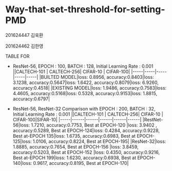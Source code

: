 # Way-that-set-threshold-for-setting-PMD
 201624447 김욱환 
 
 201624462 김한영


TABLE FOR 
 * ResNet-56, EPOCH : 100, BATCH : 128, Initial Learning Rate : 0.001
     ||CALTECH-101 | CALTECH-256| CIFAR-10 | CIFAR-100|
     |-----|-----|-----|-----|-----|
     |BUILTED MODEL|loss: 0.8956, accuracy:0.8403|loss: 3.1238, accuracy:0.5647|loss: 1.6422, accuracy:0.8079|loss: 6.9260,  accuracy:0.4518|
     |EXISTING MODEL|loss: 1.9486, accuracy:0.7583|loss: 4.4605, accuracy:0.5168|loss: 0.5328, accuracy:0.9153|loss: 1.8815,  accuracy:0.6797|  
  
 * ResNet-56, ResNet-32 Comparison with EPOCH : 200, BATCH : 32, Initial Learning Rate : 0.001
      ||CALTECH-101 | CALTECH-256| CIFAR-10 | CIFAR-100|SIFAR-10|
      |-----|------|------|------|------|------|
      |RestNet-56|loss: 1.7210,  accuracy:0.7753, Best at EPOCH-120 |loss: 3.9402 ,  accuracy:0.5289, Best at EPOCH-124|loss: 0.4284, accuracy:0.9228, Best at-EPOCH 135|loss: 1.6735, accuracy:0.6983, Best at EPOCH-125|loss: 1.0106, accuracy:0.8224, Best at EPOCH-195|
      |ResNet-32|loss: 1.8885,  accuracy:0.7654, Best at EPOCH-156 |loss: 3.8459,  accuracy:0.5203, Best at EPOCH-152 |loss: 0.4350, accuracy:0.9216, Best at-EPOCH 199|loss: 1.6230, accuracy:0.6938, Best at EPOCH-140|loss: 0.9617, accuracy:0.8195, Best at EPOCH-170|
